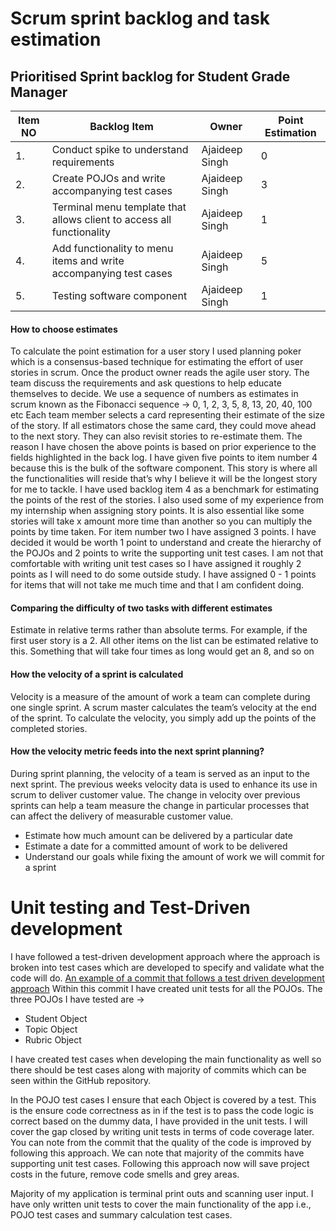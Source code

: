# Scrum sprint backlog and task estimation
## Prioritised Sprint backlog for Student Grade Manager

| Item NO | Backlog Item | Owner | Point Estimation |
| ------ | ------ | ------ |------ |
| 1. | Conduct spike to understand requirements | Ajaideep Singh | 0
| 2. | Create POJOs and write accompanying test cases | Ajaideep Singh | 3
| 3. | Terminal menu template that allows client to access all functionality | Ajaideep Singh | 1
| 4. | Add functionality to menu items and write accompanying test cases | Ajaideep Singh | 5
| 5. | Testing software component | Ajaideep Singh | 1

#### How to choose estimates
To calculate the point estimation for a user story I used planning poker which is a consensus-based technique for estimating the effort of user stories in scrum. Once the product owner reads the agile user story. The team discuss the requirements and ask questions to help educate themselves to decide. We use a sequence of numbers as estimates in scrum known as the Fibonacci sequence ->
0, 1, 2, 3, 5, 8, 13, 20, 40, 100 etc
Each team member selects a card representing their estimate of the size of the story. If all estimators chose the same card, they could move ahead to the next story. They can also revisit stories to re-estimate them.
The reason I have chosen the above points is based on prior experience to the fields highlighted in the back log. I have given five points to item number 4 because this is the bulk of the software component. This story is where all the functionalities will reside that’s why I believe it will be the longest story for me to tackle. I have used backlog item 4 as a benchmark for estimating the points of the rest of the stories. I also used some of my experience from my internship when assigning story points. It is also essential like some stories will take x amount more time than another so you can multiply the points by time taken. For item number two I have assigned 3 points. I have decided it would be worth 1 point to understand and create the hierarchy of the POJOs and 2 points to write the supporting unit test cases. I am not that comfortable with writing unit test cases so I have assigned it roughly 2 points as I will need to do some outside study. I have assigned 0 - 1 points for items that will not take me much time and that I am confident doing.

#### Comparing the difficulty of two tasks with different estimates
Estimate in relative terms rather than absolute terms. For example, if the first user story is a 2. All other items on the list can be estimated relative to this. Something that will take four times as long would get an 8, and so on

#### How the velocity of a sprint is calculated
Velocity is a measure of the amount of work a team can complete during one single sprint. A scrum master calculates the team’s velocity at the end of the sprint. To calculate the velocity, you simply add up the points of the completed stories.

#### How the velocity metric feeds into the next sprint planning?
During sprint planning, the velocity of a team is served as an input to the next sprint. The previous weeks velocity data is used to enhance its use in scrum to deliver customer value. The change in velocity over previous sprints can help a team measure the change in particular processes that can affect the delivery of measurable customer value.

- Estimate how much amount can be delivered by a particular date
- Estimate a date for a committed amount of work to be delivered
- Understand our goals while fixing the amount of work we will commit for a sprint

# Unit testing and Test-Driven development
I have followed a test-driven development approach where the approach is broken into test cases which are developed to specify and validate what the code will do.
[An example of a commit that follows a test driven development approach](https://github.com/AjaideepSingh/SQACA_Ajaideep/commit/a161b5942e0a8fd4ca358ef1b8973c30f6eedc22)
Within this commit I have created unit tests for all the POJOs. The three POJOs I have tested are ->
 - Student Object
 - Topic Object
 - Rubric Object

I have created test cases when developing the main functionality as well so there should be test cases along with majority of commits which can be seen within the GitHub repository.

In the POJO test cases I ensure that each Object is covered by a test. This is the ensure code correctness as in if the test is to pass the code logic is correct based on the dummy data, I have provided in the unit tests. I will cover the gap closed by writing unit tests in terms of code coverage later. You can note from the commit that the quality of the code is improved by following this approach. We can note that majority of the commits have supporting unit test cases. Following this approach now will save project costs in the future, remove code smells and grey areas.

Majority of my application is terminal print outs and scanning user input. I have only written unit tests to cover the main functionality of the app i.e., POJO test cases and summary calculation test cases.